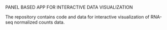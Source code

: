 PANEL BASED APP FOR INTERACTIVE DATA VISUALIZATION


The repository contains code and data for interactive visualization of RNA-seq normalized counts data.
